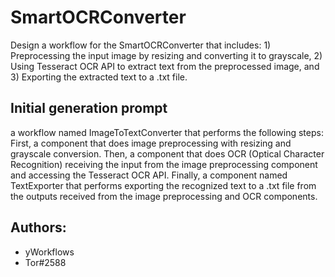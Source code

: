 
# SmartOCRConverter

Design a workflow for the SmartOCRConverter that includes: 1) Preprocessing the input image by resizing and converting it to grayscale, 2) Using Tesseract OCR API to extract text from the preprocessed image, and 3) Exporting the extracted text to a .txt file.
## Initial generation prompt
a workflow named ImageToTextConverter that performs the following steps:  First, a component that does image preprocessing with resizing and grayscale conversion. Then, a component that does OCR (Optical Character Recognition) receiving the input from the image preprocessing component and accessing the Tesseract OCR API. Finally, a component named TextExporter that performs exporting the recognized text to a .txt file from the outputs received from the image preprocessing and OCR components.

## Authors: 
- yWorkflows
- Tor#2588
        